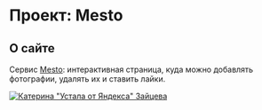 # Проект: Mesto

## О сайте

Сервис [Mesto]([https://g28xyz.github.io/mesto/](https://zaytskaterina.github.io/mesto/) "Ссылка на сайт"): интерактивная страница, куда можно добавлять фотографии, удалять их и ставить лайки.


[![Катерина "Устала от Яндекса" Зайцева](https://img.shields.io/badge/Powered%20by-Alex%20Kucher-green?style=plastic)](https://github.com/G28XYZ)
